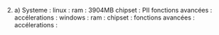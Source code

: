 2. a) Systeme : 
linux : 
    ram : 3904MB
    chipset : PII
    fonctions avancées :
    accélerations : 
windows :
    ram : 
    chipset :
    fonctions avancées :
    accélerations :


